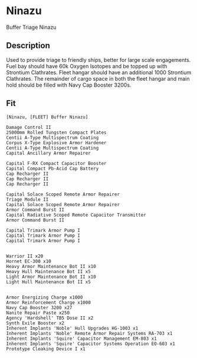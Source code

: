 # Ninazu

Buffer Triage Ninazu

## Description

Used to provide triage to friendly ships, better for large scale engagements. Fuel bay should have 60k Oxygen Isotopes and be topped up with Strontium Clathrates. Fleet hangar should have an additional 1000 Strontium Clathrates.  The remainder of cargo space in both the fleet hangar and main hold should be filled with Navy Cap Booster 3200s.

## Fit
```
[Ninazu, [FLEET] Buffer Ninazu]

Damage Control II
25000mm Rolled Tungsten Compact Plates
Centii A-Type Multispectrum Coating
Corpus X-Type Explosive Armor Hardener
Centii A-Type Multispectrum Coating
Capital Ancillary Armor Repairer

Capital F-RX Compact Capacitor Booster
Capital Compact Pb-Acid Cap Battery
Cap Recharger II
Cap Recharger II
Cap Recharger II

Capital Solace Scoped Remote Armor Repairer
Triage Module II
Capital Solace Scoped Remote Armor Repairer
Armor Command Burst II
Capital Radiative Scoped Remote Capacitor Transmitter
Armor Command Burst II

Capital Trimark Armor Pump I
Capital Trimark Armor Pump I
Capital Trimark Armor Pump I


Warrior II x20
Hornet EC-300 x10
Heavy Armor Maintenance Bot II x10
Heavy Hull Maintenance Bot II x5
Light Armor Maintenance Bot II x10
Light Hull Maintenance Bot II x5


Armor Energizing Charge x1000
Armor Reinforcement Charge x1000
Navy Cap Booster 3200 x27
Nanite Repair Paste x250
Agency 'Hardshell' TB5 Dose II x2
Synth Exile Booster x2
Inherent Implants 'Noble' Hull Upgrades HG-1003 x1
Inherent Implants 'Noble' Remote Armor Repair Systems RA-703 x1
Inherent Implants 'Squire' Capacitor Management EM-803 x1
Inherent Implants 'Squire' Capacitor Systems Operation EO-603 x1
Prototype Cloaking Device I x1
```
